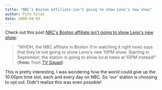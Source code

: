 ```yaml
---
title: "NBC’s Boston affiliate isn’t going to show Leno’s new show"
author: Pito Salas
date: 2009-04-03
---
```




Check out this post [NBC's Boston affiliate isn't going to show Leno's new
show](<http://feedproxy.google.com/~r/weblogsinc/tvsquad/~3/H6YZRExCcKI/>):

> "WHDH, the NBC affiliate in Boston (I'm watching it right now) says that
> they're not going to show Leno's new 10PM show. Starting in September, the
> station is going to show local news at 10PM instead!" (**from:** from [TV
> Squad](<http://www.tvsquad.com/rss.xml>))

This is pretty interesting. I was wondering how the world could give up the
10:00pm time slot, each and every day on NBC. So 'our' station is choosing to
opt out. Didn't realize this was even possible!


